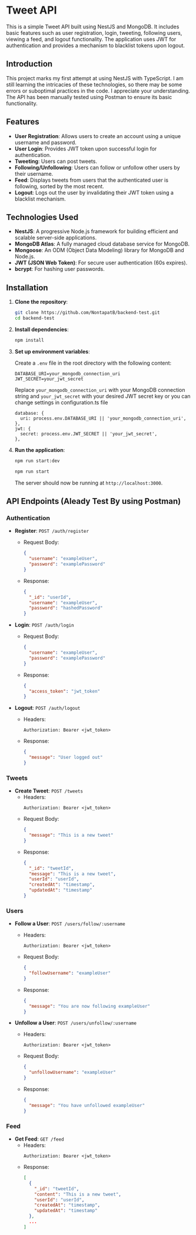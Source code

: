 # Tweet API

This is a simple Tweet API built using NestJS and MongoDB. It includes basic features such as user registration, login, tweeting, following users, viewing a feed, and logout functionality. The application uses JWT for authentication and provides a mechanism to blacklist tokens upon logout.

## Introduction
This project marks my first attempt at using NestJS with TypeScript. I am still learning the intricacies of these technologies, so there may be some errors or suboptimal practices in the code. I appreciate your understanding. The API has been manually tested using Postman to ensure its basic functionality.

## Features

- **User Registration**: Allows users to create an account using a unique username and password.
- **User Login**: Provides JWT token upon successful login for authentication.
- **Tweeting**: Users can post tweets.
- **Following/Unfollowing**: Users can follow or unfollow other users by their username.
- **Feed**: Displays tweets from users that the authenticated user is following, sorted by the most recent.
- **Logout**: Logs out the user by invalidating their JWT token using a blacklist mechanism.

## Technologies Used

- **NestJS**: A progressive Node.js framework for building efficient and scalable server-side applications.
- **MongoDB Atlas**: A fully managed cloud database service for MongoDB.
- **Mongoose**: An ODM (Object Data Modeling) library for MongoDB and Node.js.
- **JWT (JSON Web Token)**: For secure user authentication (60s expires).
- **bcrypt**: For hashing user passwords.

## Installation

1. **Clone the repository**:
    ```bash
    git clone https://github.com/NontapatB/backend-test.git
    cd backend-test
    ```

2. **Install dependencies**:
    ```bash
    npm install
    ```

3. **Set up environment variables**:

    Create a `.env` file in the root directory with the following content:

    ```plaintext
    DATABASE_URI=your_mongodb_connection_uri
    JWT_SECRET=your_jwt_secret
    ```

    Replace `your_mongodb_connection_uri` with your MongoDB connection string and `your_jwt_secret` with your desired JWT secret key or you can change settings in configuration.ts file
   
    ```plaintext
    database: {
      uri: process.env.DATABASE_URI || 'your_mongodb_connection_uri',
    },
    jwt: {
      secret: process.env.JWT_SECRET || 'your_jwt_secret',
    },
    ``` 

5. **Run the application**:
    ```bash
    npm run start:dev
    ```
    ```bash
    npm run start
    ```

    The server should now be running at `http://localhost:3000`.

## API Endpoints (Aleady Test By using Postman)

### Authentication

- **Register**: `POST /auth/register`
  - Request Body:
    ```json
    {
      "username": "exampleUser",
      "password": "examplePassword"
    }
    ```
  - Response:
    ```json
    {
      "_id": "userId",
      "username": "exampleUser",
      "password": "hashedPassword"
    }
    ```

- **Login**: `POST /auth/login`
  - Request Body:
    ```json
    {
      "username": "exampleUser",
      "password": "examplePassword"
    }
    ```
  - Response:
    ```json
    {
      "access_token": "jwt_token"
    }
    ```

- **Logout**: `POST /auth/logout`
  - Headers: 
    ```plaintext
    Authorization: Bearer <jwt_token>
    ```
  - Response:
    ```json
    {
      "message": "User logged out"
    }
    ```

### Tweets

- **Create Tweet**: `POST /tweets`
  - Headers: 
    ```plaintext
    Authorization: Bearer <jwt_token>
    ```
  - Request Body:
    ```json
    {
      "message": "This is a new tweet"
    }
    ```
  - Response:
    ```json
    {
      "_id": "tweetId",
      "message": "This is a new tweet",
      "userId": "userId",
      "createdAt": "timestamp",
      "updatedAt": "timestamp"
    }
    ```

### Users

- **Follow a User**: `POST /users/follow/:username`
  - Headers: 
    ```plaintext
    Authorization: Bearer <jwt_token>
    ```
  - Request Body:
    ```json
    {
      "followUsername": "exampleUser"
    }
    ```
  - Response:
    ```json
    {
      "message": "You are now following exampleUser"
    }
    ```

- **Unfollow a User**: `POST /users/unfollow/:username`
  - Headers: 
    ```plaintext
    Authorization: Bearer <jwt_token>
    ```
  - Request Body:
    ```json
    {
      "unfollowUsername": "exampleUser"
    }
    ```
  - Response:
    ```json
    {
      "message": "You have unfollowed exampleUser"
    }
    ```

### Feed

- **Get Feed**: `GET /feed`
  - Headers: 
    ```plaintext
    Authorization: Bearer <jwt_token>
    ```
  - Response:
    ```json
    [
      {
        "_id": "tweetId",
        "content": "This is a new tweet",
        "userId": "userId",
        "createdAt": "timestamp",
        "updatedAt": "timestamp"
      },
      ...
    ]
    ```
